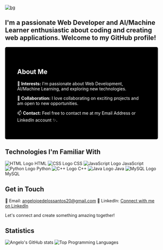 [![bg][banner]][website]

[banner]: https://img.shields.io/badge/-Hi%20there,%20I'm%20Angelo%20Joe!%20👋-000000?style=for-the-badge&labelColor=000000&logo=none&logoColor=white&color=black&labelWidth=1000%
[website]: #

## I'm a passionate Web Developer and AI/Machine Learner enthusiastic about coding and creating web applications. Welcome to my GitHub profile!

<div style="background-color: black; color: white; padding: 40px; border-radius: 5px;">

## About Me

👀 **Interests:** I'm passionate about Web Development, AI/Machine Learning, and exploring new technologies.

💞 **Collaboration:** I love collaborating on exciting projects and am open to new opportunities.

📫 **Contact:** Feel free to contact me at my Email Address or LinkedIn account ✨.

</div>

## Technologies I'm Familiar With
![HTML Logo](https://img.icons8.com/color/48/000000/html-5--v1.png) HTML ![CSS Logo](https://img.icons8.com/color/48/000000/css3.png) CSS ![JavaScript Logo](https://img.icons8.com/color/48/000000/javascript--v1.png) JavaScript ![Python Logo](https://img.icons8.com/color/48/000000/python--v1.png) Python ![C++ Logo](https://img.icons8.com/color/48/000000/c-plus-plus-logo--v2.png) C++ ![Java Logo](https://img.icons8.com/color/48/000000/java-coffee-cup-logo--v1.png) Java ![MySQL Logo](https://img.icons8.com/ios-filled/50/000000/mysql-logo.png) MySQL


## **Get in Touch**
📧 Email: angelojoedelossantos20@gmail.com
🔗 LinkedIn: [Connect with me on LinkedIn](https://www.linkedin.com/in/angelo-joe-delos-santos-535627283/)

Let's connect and create something amazing together!

## Statistics
![Angelo's GitHub stats](https://github-readme-stats.vercel.app/api?username=angelojoe20&theme=dark&show_icons=true)
![Top Programming Languages](https://github-readme-stats.vercel.app/api/top-langs/?username=angelojoe20&layout=compact&theme=dark&show_icons=true)
